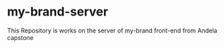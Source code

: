 # my-brand-server
This Repository is works on the server of my-brand front-end from Andela capstone
